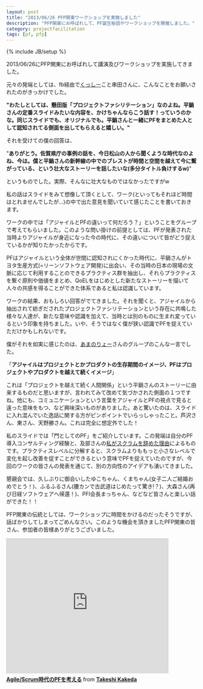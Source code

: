 ```yaml
---
layout: post
title: "2013/06/26 PFP関東ワークショップを実施しました"
description: "PFP関東にお呼ばれして、PF誕生秘話やワークショップを開催しました。"
category: projectfacilitation
tags: [pf, pfp]
---
```

{% include JB/setup %}

2013/06/26にPFP関東にお呼ばれして講演及びワークショップを実施してきました。

元々の発端としては、fb経由で[くっしー](https://twitter.com/kussy_y)こと串田さんに、こんなことをお願いされたのがきっかけでした。

**"わたしとしては、懸田版「プロジェクトファシリテーション」なのよね。平鍋さんの定番スライドみたいな内容を、かけちゃんならこう話す！っていうのかな。同じスライドでも、オリジナルでも。平鍋さんと一緒にPFをまとめた人として認知されてる側面を出してもらえると嬉しい。"**

それを受けての僕の回答は、

"**ありがとう。佐賀県庁の事例の話を、今日松山の人から聞くような時代なのよね、今は。僕と平鍋さんの新幹線の中でのブレストが時間と空間を越えて今に繋がっている、という壮大なストーリーを話したいな(多分タイトル負けするw)**"

というものでした。実際、そんなに壮大なものではなかったですがw

私の話はスライドをみて想像して頂くとして、ワーク(といってもそれほど時間はとれませんでしたが...)の中で出た意見を聞いていて感じたことを書いておきます。

ワークの中では「アジャイルとPFの違いって何だろう？」ということをグループで考えてもらいました。このような問い掛けの前提としては、PFが発表された当時よりアジャイルが身近になった今の時代に、その違いについて皆がどう捉えているかが知りたかったからです。

PFはアジャイルという全体が世間に認知されにくかった時代に、平鍋さんがトヨタ生産方式(=リーンソフトウェア開発)に出会い、その当時の日本の現場の文脈に応じて利用することのできるプラクティス群を抽出し、それらプラクティスを繋ぐ原則や価値をまとめ、QoELをはじめとした新たなストーリーを描いて人々の共感を得ることができた体系であると私は認識しています。

ワークの結果、おもしろい回答がでてきました。それを聞くと、アジャイルから抽出されて紡ぎだされたプロジェクトファシリテーションという存在に共鳴した様々な人達が、新たな意味や認識を加えて、当時とは別のものに生まれ変っているという印象を持ちました。いや、そうではなく僕が狭い認識でPFを捉えていただけかもしれないです。

僕がそれを如実に感じたのは、[あまのりょー](https://twitter.com/beakmark)さんのグループのこんな一言でした。

「**アジャイルはプロジェクトとかプロダクトの生存期間のイメージ、PFはプロジェクトやプロダクトを越えて続くイメージ**」

これは「プロジェクトを越えて続く人間関係」という平鍋さんのストーリーに由来するものだと思いますが、言われてみて改めて気づかされた側面の１つですね。他にも、コミュニケーションという言葉をアジャイルとPFの視点で見ると違った意味をもつ、など興味深いものがありました。あと驚いたのは、スライドに入れ混んでいた逸話に関する方がピンポイントでいらっしゃったこと。芦沢さん、東さん、天野勝さん。これは完全に想定外でした！

私のスライドでは「門としてのPF」をご紹介しています。この発端は自分のPF導入コンサルティング経験と、及部さんの[私がスクラムを辞めた理由](http://www.slideshare.net/TakaoOyobe/20120521-13014872)によるものです。プラクティスレベルに分解すると、スクラムよりももっと小さなレベルで変化を起し改善を促すことができるという意味でPFを捉えていたのですが、今回のワークの皆さんの発表を通じて、別の方向性のアイデアも湧いてきました。

懇親会では、久しぶりに御会いしたゆこちゃん、くまちゃん(女子二人ご結婚おめでとう！)、ふるふるさん(腰カンで古武道はじめたって驚き!？)、大森さん(再び日経ソフトウェアへ帰還！)、PFI会長まっちゃん、などなど皆さんと楽しい話ができた！！

PFP関東の伝統としては、ワークショップに時間をかけるのだったそうですが、話ばかりしてしまってごめんなさい。このような機会を頂きましたPFP関東の皆さん、参加者の皆様ありがとうございました。

<iframe src="http://www.slideshare.net/slideshow/embed_code/23542237" width="427" height="356" frameborder="0" marginwidth="0" marginheight="0" scrolling="no" style="border:1px solid #CCC;border-width:1px 1px 0;margin-bottom:5px" allowfullscreen webkitallowfullscreen mozallowfullscreen> </iframe> <div style="margin-bottom:5px"> <strong> <a href="http://www.slideshare.net/kkd/agilescrum-23542237" title="Agile/Scrum時代のPFを考える" target="_blank">Agile/Scrum時代のPFを考える</a> </strong> from <strong><a href="http://www.slideshare.net/kkd" target="_blank">Takeshi Kakeda</a></strong> </div>

